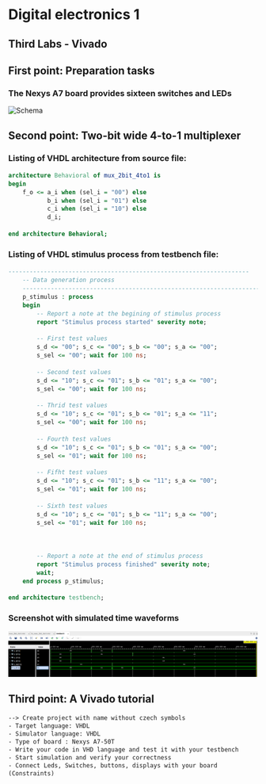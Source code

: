 # Digital electronics 1  
## Third Labs - Vivado 
  
## First point: Preparation tasks
### The Nexys A7 board provides sixteen switches and LEDs

![Schema](https://raw.githubusercontent.com/xstupk04/Digital-electronics-1-again/main/Labs/03-Vivado/Schéma%20Leds.png)

## Second point: Two-bit wide 4-to-1 multiplexer
### Listing of VHDL architecture from source file:

```vhdl
architecture Behavioral of mux_2bit_4to1 is
begin
    f_o <= a_i when (sel_i = "00") else
           b_i when (sel_i = "01") else
           c_i when (sel_i = "10") else
           d_i;
    
end architecture Behavioral;
```
### Listing of VHDL stimulus process from testbench file:

```vhdl
--------------------------------------------------------------------
    -- Data generation process
    --------------------------------------------------------------------
    p_stimulus : process
    begin
        -- Report a note at the begining of stimulus process
        report "Stimulus process started" severity note;
        
        -- First test values
        s_d <= "00"; s_c <= "00"; s_b <= "00"; s_a <= "00"; 
        s_sel <= "00"; wait for 100 ns;
        
        -- Second test values
        s_d <= "10"; s_c <= "01"; s_b <= "01"; s_a <= "00"; 
        s_sel <= "00"; wait for 100 ns;
        
        -- Thrid test values
        s_d <= "10"; s_c <= "01"; s_b <= "01"; s_a <= "11"; 
        s_sel <= "00"; wait for 100 ns;
        
        -- Fourth test values
        s_d <= "10"; s_c <= "01"; s_b <= "01"; s_a <= "00"; 
        s_sel <= "01"; wait for 100 ns;
        
        -- Fifht test values
        s_d <= "10"; s_c <= "01"; s_b <= "11"; s_a <= "00"; 
        s_sel <= "01"; wait for 100 ns;
        
        -- Sixth test values
        s_d <= "10"; s_c <= "01"; s_b <= "11"; s_a <= "00"; 
        s_sel <= "01"; wait for 100 ns;



        -- Report a note at the end of stimulus process
        report "Stimulus process finished" severity note;
        wait;
    end process p_stimulus;

end architecture testbench;
```

### Screenshot with simulated time waveforms
![Time](https://raw.githubusercontent.com/xstupk04/Digital-electronics-1-again/main/Labs/03-Vivado/Průběh.png)

## Third point: A Vivado tutorial

```
--> Create project with name without czech symbols 
- Target language: VHDL
- Simulator language: VHDL
- Type of board : Nexys A7-50T
- Write your code in VHD language and test it with your testbench 
- Start simulation and verify your correctness
- Connect Leds, Switches, buttons, displays with your board (Constraints)
```

